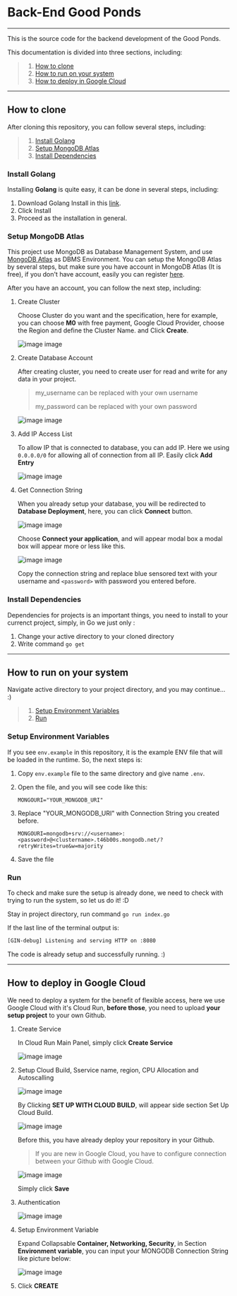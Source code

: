 # Back-End Good Ponds

---

This is the source code for the backend development of the Good Ponds.

This documentation is divided into three sections, including:

> 1. [How to clone](#how-to-clone)
> 2. [How to run on your system](#how-to-run-on-your-system)
> 3. [How to deploy in Google Cloud](#how-to-deploy-in-google-cloud)

---

## How to clone

After cloning this repository, you can follow several steps, including:

> 1. [Install Golang](#install-golang)
> 2. [Setup MongoDB Atlas](#setup-mongodb-atlas)
> 3. [Install Dependencies](#install-dependencies)

### Install Golang

Installing **Golang** is quite easy, it can be done in several steps, including:

1. Download Golang Install in this [link](https://go.dev/dl/).
2. Click Install
3. Proceed as the installation in general.

### Setup MongoDB Atlas

This project use MongoDB as Database Management System, and use [MongoDB Atlas](https://www.mongodb.com/atlas/database) as DBMS Environment. You can setup the MongoDB Atlas by several steps, but make sure you have account in MongoDB Atlas (It is free), if you don't have account, easily you can register [here](https://www.mongodb.com/cloud/atlas/register).

After you have an account, you can follow the next step, including:

1. Create Cluster

    Choose Cluster do you want and the specification, here for example, you can choose **M0** with free payment, Google Cloud Provider, choose the Region and define the Cluster Name. and Click **Create**.

      ![image image](readme/1.PNG)

2. Create Database Account

    After creating cluster, you need to create user for read and write for any data in your project.

    > my_username can be replaced with your own username
    >
    > my_password can be replaced with your own password

      ![image image](readme/2.PNG)

3. Add IP Access List

    To allow IP that is connected to database, you can add IP. Here we using `0.0.0.0/0` for allowing all of connection from all IP. Easily click **Add Entry**

      ![image image](readme/3.PNG)

4. Get Connection String

    When you already setup your database, you will be redirected to **Database Deployment**, here, you can click **Connect** button.

      ![image image](readme/4.PNG)

    Choose **Connect your application**, and will appear modal box a modal box will appear more or less like this.

      ![image image](readme/5.PNG)

    Copy the connection string and replace blue sensored text with your username and `<password>` with password you entered before.

### Install Dependencies

Dependencies for projects is an important things, you need to install to your currenct project, simply, in Go we just only :

1. Change your active directory to your cloned directory
2. Write command `go get`

---

## How to run on your system

Navigate active directory to your project directory, and you may continue... :)

> 1. [Setup Environment Variables](#setup-environment-variables)
> 2. [Run](#run)

### Setup Environment Variables

If you see `env.example` in this repository, it is the example ENV file that will be loaded in the runtime. So, the next steps is:

1. Copy `env.example` file to the same directory and give name `.env`.
2. Open the file, and you will see code like this:

    ```env
    MONGOURI="YOUR_MONGODB_URI"
    ```

3. Replace "YOUR_MONGODB_URI" with Connection String you created before.

    ```env
    MONGOURI=mongodb+srv://<username>:<password>@<clustername>.t46b00s.mongodb.net/?retryWrites=true&w=majority
    ```

4. Save the file

### Run

To check and make sure the setup is already done, we need to check with trying to run the system, so let us do it! :D

Stay in project directory, run command `go run index.go`

If the last line of the terminal output is:

```bash
[GIN-debug] Listening and serving HTTP on :8080
```

The code is already setup and successfully running. :)

---

## How to deploy in Google Cloud

We need to deploy a system for the benefit of flexible access, here we use Google Cloud with it's Cloud Run, **before those**, you need to upload **your setup project** to your own Github.

1. Create Service

    In Cloud Run Main Panel, simply click **Create Service**

    ![image image](/readme/6.PNG)

2. Setup Cloud Build, Sservice name, region, CPU Allocation and Autoscalling

    ![image image](/readme/7.PNG)

    By Clicking **SET UP WITH CLOUD BUILD**, will appear side section Set Up Cloud Build.

    ![image image](/readme/8.PNG)

    Before this, you have already deploy your repository in your Github.

    > If you are new in Google Cloud, you have to configure connection between your Github with Google Cloud.

    ![image image](/readme/9.PNG)

    Simply click **Save**

3. Authentication

    ![image image](/readme/10.PNG)

4. Setup Environment Variable

    Expand Collapsable **Container, Networking, Security**, in Section **Environment variable**, you can input your MONGODB Connection String like picture below:

    ![image image](/readme/11.PNG)

5. Click **CREATE**
